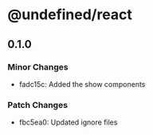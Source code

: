 # @undefined/react

## 0.1.0

### Minor Changes

- fadc15c: Added the show components

### Patch Changes

- fbc5ea0: Updated ignore files
